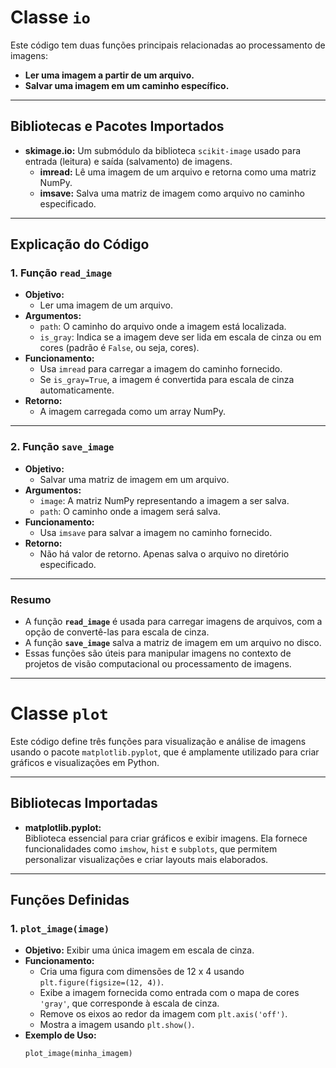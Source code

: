 # Classe `io`

Este código tem duas funções principais relacionadas ao processamento de imagens:
- **Ler uma imagem a partir de um arquivo.**
- **Salvar uma imagem em um caminho específico.**

---

## Bibliotecas e Pacotes Importados

- **skimage.io:** Um submódulo da biblioteca `scikit-image` usado para entrada (leitura) e saída (salvamento) de imagens.
  - **imread:** Lê uma imagem de um arquivo e retorna como uma matriz NumPy.
  - **imsave:** Salva uma matriz de imagem como arquivo no caminho especificado.

---

## Explicação do Código

### 1. Função `read_image`
- **Objetivo:**
  - Ler uma imagem de um arquivo.
- **Argumentos:**
  - `path`: O caminho do arquivo onde a imagem está localizada.
  - `is_gray`: Indica se a imagem deve ser lida em escala de cinza ou em cores (padrão é `False`, ou seja, cores).
- **Funcionamento:**
  - Usa `imread` para carregar a imagem do caminho fornecido.
  - Se `is_gray=True`, a imagem é convertida para escala de cinza automaticamente.
- **Retorno:**
  - A imagem carregada como um array NumPy.

---

### 2. Função `save_image`
- **Objetivo:**
  - Salvar uma matriz de imagem em um arquivo.
- **Argumentos:**
  - `image`: A matriz NumPy representando a imagem a ser salva.
  - `path`: O caminho onde a imagem será salva.
- **Funcionamento:**
  - Usa `imsave` para salvar a imagem no caminho fornecido.
- **Retorno:**
  - Não há valor de retorno. Apenas salva o arquivo no diretório especificado.

---

### Resumo

- A função **`read_image`** é usada para carregar imagens de arquivos, com a opção de convertê-las para escala de cinza.
- A função **`save_image`** salva a matriz de imagem em um arquivo no disco.
- Essas funções são úteis para manipular imagens no contexto de projetos de visão computacional ou processamento de imagens.

---

# Classe `plot`

Este código define três funções para visualização e análise de imagens usando o pacote `matplotlib.pyplot`, que é amplamente utilizado para criar gráficos e visualizações em Python.

---

## Bibliotecas Importadas

- **matplotlib.pyplot:**  
  Biblioteca essencial para criar gráficos e exibir imagens. Ela fornece funcionalidades como `imshow`, `hist` e `subplots`, que permitem personalizar visualizações e criar layouts mais elaborados.

---

## Funções Definidas

### 1. **`plot_image(image)`**
- **Objetivo:** Exibir uma única imagem em escala de cinza.
- **Funcionamento:**
  - Cria uma figura com dimensões de 12 x 4 usando `plt.figure(figsize=(12, 4))`.
  - Exibe a imagem fornecida como entrada com o mapa de cores `'gray'`, que corresponde à escala de cinza.
  - Remove os eixos ao redor da imagem com `plt.axis('off')`.
  - Mostra a imagem usando `plt.show()`.
- **Exemplo de Uso:**
  ```python
  plot_image(minha_imagem)
